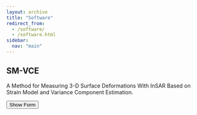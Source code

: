 ```yaml
---
layout: archive
title: "Software"
redirect_from: 
  - /software/
  - /software.html
sidebar:
  nav: "main"
---
```


## SM-VCE
A Method for Measuring 3-D Surface Deformations With InSAR Based on Strain Model and Variance Component Estimation.

<html lang="en">
<head>
<meta charset="UTF-8">
<meta name="viewport" content="width=device-width, initial-scale=1.0">
<title>Form Example</title>
<style>
    .hidden {
        display: none;
    }
</style>
</head>
<body>

<button id="showForm">Show Form</button>

<form id="collectInfoForm" class="hidden">
    <label for="name">Name:</label>
    <input type="text" id="name" name="name"><br>
    <label for="email">Email:</label>
    <input type="email" id="email" name="email"><br>
    <button type="submit" id="submitForm">Submit</button>
</form>

<div id="message" class="hidden"></div>

<script>
document.getElementById("showForm").addEventListener("click", function() {
    document.getElementById("collectInfoForm").classList.remove("hidden");
});

document.getElementById("collectInfoForm").addEventListener("submit", function(event) {
    event.preventDefault(); // Prevent form submission
    var name = document.getElementById("name").value;
    var email = document.getElementById("email").value;
    var message = document.getElementById("message");
    
    // Do something with the collected information
    // For example, you can send it to a server using AJAX
    
    // Show a message to the user
    message.textContent = "Form submitted successfully!";
    message.classList.remove("hidden");
    
    // Simulate redirecting to a download link
    setTimeout(function() {
        window.location.href = "https://github.com/jihongliu2024/jihongliu2024.github.io.git";
    }, 3000); // Redirect after 3 seconds
});
</script>

</body>
</html>
